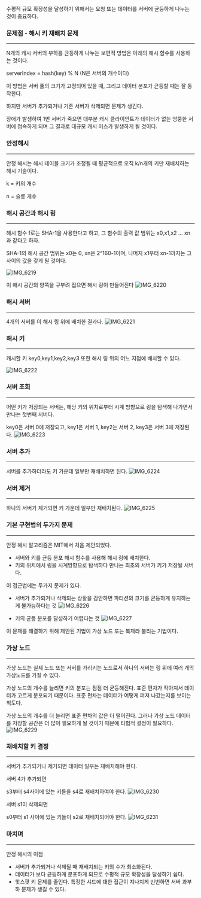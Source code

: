 수평적 규모 확장성을 달성하기 위해서는 요청 또는 데이터를 서버에 균등하게 나누는 것이 중요하다.

### 문제점 - 해시 키 재배치 문제

---

N개의 캐시 서버의 부하를 균등하게 나누는 보편적 방법은 아래의 해시 함수를 사용하는 것이다.

serverIndex = hash(key) % N (N은 서버의 개수이다)

이 방법은 서버 풀의 크기가 고정되어 있을 때, 그리고 데이터 분포가 균등할 때는 잘 동작한다.

하지만 서버가 추가되거나 기존 서버가 삭제되면 문제가 생긴다.

장애가 발생하여 1번 서버가 죽으면 대부분 캐시 클라이언트가 데이터가 없는 엉뚱한 서버에 접속하게 되며 그 결과로 대규모 캐시 미스가 발생하게 될 것이다. 

### 안정해시

---

안정 해시는 해시 테이블 크기가 조정될 때 평균적으로 오직 k/n개의 키만 재배치하는 해시 기술이다.

k = 키의 개수

n = 슬롯 개수 

### 해시 공간과 해시 링

---

해시 함수 f로는 SHA-1을 사용한다고 하고, 그 함수의 출력 값 범위는 x0,x1,x2 … xn과 같다고 하자.

SHA-1의 해시 공간 범위는 x0는 0, xn은 2^160-1이며, 나머지 x1부터 xn-1까지는 그 사이의 값을 갖게 될 것이다. 

![IMG_6219](https://github.com/user-attachments/assets/808cc30f-f7dc-407d-a3e0-f10baab4a958)

이 해시 공간의 양쪽을 구부려 접으면 해시 링이 만들어진다
![IMG_6220](https://github.com/user-attachments/assets/72ecda69-26e2-410f-8fb8-b694dbde491a)



### 해시 서버

---

4개의 서버를 이 해시 링 위에 배치한 결과다.
![IMG_6221](https://github.com/user-attachments/assets/76d4775d-c2e2-409d-b5d2-fe329b46551c)


### 해시 키

---

캐시할 키 key0,key1,key2,key3 또한 해시 링 위의 어느 지점에 배치할 수 있다.

![IMG_6222](https://github.com/user-attachments/assets/1f111e02-5a48-40fa-ba88-329b90015e98)

### 서버 조회

---

어떤 키가 저장되는 서버는, 해당 키의 위치로부터 시계 방향으로 링을 탐색해 나가면서 만나는 첫번째 서버다.

key0은 서버 0에 저장되고, key1은 서버 1, key2는 서버 2, key3은 서버 3에 저장된다.
![IMG_6223](https://github.com/user-attachments/assets/d2f050b8-2a43-4f0d-9a8d-1201c109a68d)


### 서버 추가

---

서버를 추가하더라도 키 가운데 일부만 재배치하면 된다.
![IMG_6224](https://github.com/user-attachments/assets/c0bc71c9-53f9-4586-b7f1-6115a618c99b)


### 서버 제거

---

하나의 서버가 제거되면 키 가운데 일부만 재배치된다.
![IMG_6225](https://github.com/user-attachments/assets/cc464099-8d3c-4b19-91b3-d03bb4941c95)


### 기본 구현법의 두가지 문제

---

안정 해시 알고리즘은 MIT에서 처음 제안되었다.

- 서버와 키를 균등 분포 해시 함수를 사용해 해시 링에 배치한다.
- 키의 위치에서 링을 시계방향으로 탐색하다 만나는 최초의 서버가 키가 저장될 서버다.

이 접근법에는 두가지 문제가 있다.

- 서버가 추가되거나 삭제되는 상황을 감안하면 파티션의 크기를 균등하게 유지하는게 불가능하다는 것
    ![IMG_6226](https://github.com/user-attachments/assets/b6daccc0-c2ae-48c0-9e69-a1748c6df9c0)

- 키의 균등 분포를 달성하기 어렵다는 것
    ![IMG_6227](https://github.com/user-attachments/assets/875b1b1b-6095-41bf-9398-720de80e6392)

이 문제를 해결하기 위해 제안된 기법이 가상 노드 또는 복제라 불리는 기법이다.

### 가상 노드

---

가상 노드는 실제 노드 또는 서버를 가리키는 노드로서 하나의 서버는 링 위에 여러 개의 가상노드를 가질 수 있다.

가상 노드의 개수를 늘리면 키의 분포는 점점 더 균등해진다. 표준 편차가 작아져서 데이터가 고르게 분포되기 때문이다. 표준 편차는 데이터가 어떻게 퍼져 나갔는지를 보이는 척도다.

가상 노드의 개수를 더 늘리면 표준 편차의 값은 더 떨어진다. 그러나 가상 노드 데이터를 저장할 공간은 더 많이 필요하게 될 것이기 때문에 타협적 결정이 필요하다.
![IMG_6229](https://github.com/user-attachments/assets/356c203d-c793-47d1-b806-24bc125c57c5)


### 재배치할 키 결정

---

서버가 추가되거나 제거되면 데이터 일부는 재배치해야 한다. 

서버 4가 추가되면 

s3부터 s4사이에 있는 키들을 s4로 재배치하여야 한다.
![IMG_6230](https://github.com/user-attachments/assets/f53b0b7f-9e38-4067-8f46-deb0e811d906)


서버 s1이 삭제되면

s0부터 s1 사이에 있는 키들이 s2로 재배치되어야 한다.
![IMG_6231](https://github.com/user-attachments/assets/bd852add-befb-484a-a27b-2b660f56e835)


### 마치며

---

안정 해시의 이점

- 서버가 추가되거나 삭제될 때 재배치되는 키의 수가 최소화된다.
- 데이터가 보다 균등하게 분포하게 되므로 수평적 규모 확장성을 달성하기 쉽다.
- 핫스팟 키 문제를 줄인다. 특정한 샤드에 대한 접근이 지나치게 빈번하면 서버 과부하 문제가 생길 수 있다.
